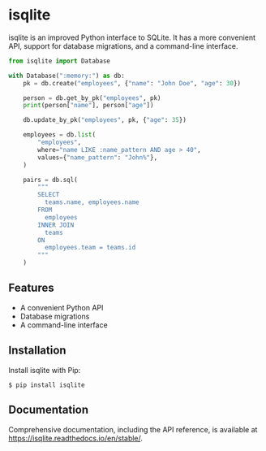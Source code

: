 # isqlite
isqlite is an improved Python interface to SQLite. It has a more convenient API, support for database migrations, and a command-line interface.


```python
from isqlite import Database

with Database(":memory:") as db:
    pk = db.create("employees", {"name": "John Doe", "age": 30})

    person = db.get_by_pk("employees", pk)
    print(person["name"], person["age"])

    db.update_by_pk("employees", pk, {"age": 35})

    employees = db.list(
        "employees",
        where="name LIKE :name_pattern AND age > 40",
        values={"name_pattern": "John%"},
    )

    pairs = db.sql(
        """
        SELECT
          teams.name, employees.name
        FROM
          employees
        INNER JOIN
          teams
        ON
          employees.team = teams.id
        """
    )
```


## Features
- A convenient Python API
- Database migrations
- A command-line interface


## Installation
Install isqlite with Pip:

```shell
$ pip install isqlite
```


## Documentation
Comprehensive documentation, including the API reference, is available at <https://isqlite.readthedocs.io/en/stable/>.
